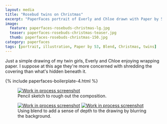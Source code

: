 ```yaml
---
layout: media
title: "Rosebud twins on Christmas"
excerpt: "PaperFaces portrait of Everly and Chloe drawn with Paper by 53 on an iPad."
image: 
  feature: paperfaces-rosebuds-christmas-lg.jpg
  teaser: paperfaces-rosebuds-christmas-teaser.jpg
  thumb: paperfaces-rosebuds-christmas-150.jpg
category: paperfaces
tags: [portrait, illustration, Paper by 53, Blend, Christmas, twins]
---
```


Just a simple drawing of my twin girls, Everly and Chloe enjoying wrapping paper. I suppose at this age they're more concerned with shredding the covering than what's hidden beneath it.

{% include paperfaces-boilerplate-4.html %}

<figure>
	<a href="{{ site.url }}/images/paperfaces-rosebuds-christmas-process-1-lg.jpg"><img src="{{ site.url }}/images/paperfaces-rosebuds-christmas-process-1-750.jpg" alt="Work in process screenshot"></a>
	<figcaption>Pencil sketch to rough out the composition.</figcaption>
</figure>

<figure class="half">
	<a href="{{ site.url }}/images/paperfaces-rosebuds-christmas-process-2-lg.jpg"><img src="{{ site.url }}/images/paperfaces-rosebuds-christmas-process-2-600.jpg" alt="Work in process screenshot"></a>
	<a href="{{ site.url }}/images/paperfaces-rosebuds-christmas-process-3-lg.jpg"><img src="{{ site.url }}/images/paperfaces-rosebuds-christmas-process-3-600.jpg" alt="Work in process screenshot"></a>
	<figcaption>Using blend to add a sense of depth to the drawing by blurring the background.</figcaption>
</figure>